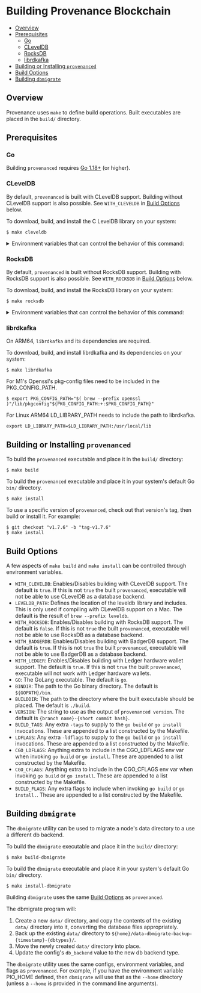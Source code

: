 # Building Provenance Blockchain

<!-- TOC -->
  - [Overview](#overview)
  - [Prerequisites](#prerequisites)
    - [Go](#go)
    - [CLevelDB](#cleveldb)
    - [RocksDB](#rocksdb)
    - [librdkafka](#librdkafka)
  - [Building or Installing `provenanced`](#building-or-installing-provenanced)
  - [Build Options](#build-options)
  - [Building `dbmigrate`](#building-dbmigrate)



## Overview

Provenance uses `make` to define build operations.
Built executables are placed in the `build/` directory.

## Prerequisites

### Go

Building `provenanced` requires [Go 1.18+](https://golang.org/dl/) (or higher).

### CLevelDB

By default, `provenanced` is built with CLevelDB support.
Building without CLevelDB support is also possible. See `WITH_CLEVELDB` in [Build Options](#build-options) below.

To download, build, and install the C LevelDB library on your system:
```console
$ make cleveldb
```

<details>
<summary>Environment variables that can control the behavior of this command:</summary>

* `CLEVELDBDB_VERSION` will install a version other than the one defined in the `Makefile`.
  Do not include the `v` at the beginning of the version number.
  Example: `CLEVELDBDB_VERSION=1.22 make cleveldb`.
  The default is `1.23`
* `CLEVELDB_JOBS` will control the number of parallel jobs used to build the library.
  The default is the result of the `nproc` command.
  More parallel jobs can speed up the build.
  Fewer parallel jobs can alleviate memory problems/crashes that can be encountered during a build.
* `CLEVELDB_DO_BUILD` defines whether to build cleveldb.
  The default is `true`.
* `CLEVELDB_DO_INSTALL` defines whether to install cleveldb.
  The default is `true`.
* `CLEVELDB_SUDO` defines whether to use `sudo` for the installation of the built library.
  The difference between `sudo make cleveldb` and `CLEVELDB_SUDO=true make cleveldb`
  is that the latter will use `sudo` only for the installation (the download and build still use your current user).
  Some systems (e.g. Ubuntu) might require this.
  The default is `true` if the `sudo` command is found, or `false` otherwise.
* `CLEVELDB_DO_CLEANUP` defines whether to delete the downloaded and unpacked repo when done.
  The default is `true`.
</details>

### RocksDB

By default, `provenanced` is built without RocksDB support.
Building with RocksDB support is also possible. See `WITH_ROCKSDB` in [Build Options](#build-options) below.

To download, build, and install the RocksDB library on your system:
```console
$ make rocksdb
```

<details>
<summary>Environment variables that can control the behavior of this command:</summary>

* `ROCKSDB_VERSION` will install a version other than the one defined in the `Makefile`.
  Do not include the `v` at the beginning of the version number.
  Example: `ROCKSDB_VERSION=6.17.3 make rocksdb`.
  The default is `6.29.4`
* `ROCKSDB_JOBS` will control the number of parallel jobs used to build the library.
  The default is the result of the `nproc` command.
  More parallel jobs can speed up the build.
  Fewer parallel jobs can alleviate memory problems/crashes that can be encountered during a build.
* `ROCKSDB_WITH_SHARED` defines whether to build and install the shared (dynamic) library.
  The default is `true`.
* `ROCKSDB_WITH_STATIC` defines whether to build and install the static library.
  The default is `false`.
* `ROCKSDB_DO_BUILD` defines whether to build rocksdb.
  The default is `true`.
* `ROCKSDB_DO_INSTALL` defines whether to install rocksdb.
  The default is `true`.
* `ROCKSDB_SUDO` defines whether to use `sudo` for the installation of the built library.
  The difference between `sudo make rocksdb` and `ROCKSDB_SUDO=true make rocksdb`
  is that the latter will use `sudo` only for the installation (the download and build still use your current user).
  Some systems (e.g. Ubuntu) might require this.
  The default is `true` if the `sudo` command is found, or `false` otherwise.
* `ROCKSDB_DO_CLEANUP` defines whether to delete the downloaded and unpacked repo when done.
  The default is `true`.
</details>

### librdkafka

On ARM64, `librdkafka` and its dependencies are required.

To download, build, and install librdkafka and its dependencies on your system:
```console
$ make librdkafka
```

For M1's Openssl's pkg-config files need to be included in the PKG_CONFIG_PATH.

```console
$ export PKG_CONFIG_PATH="$( brew --prefix openssl )"/lib/pkgconfig"${PKG_CONFIG_PATH:+:$PKG_CONFIG_PATH}"
```

For Linux ARM64 LD_LIBRARY_PATH needs to include the path to librdkafka.
```console
export LD_LIBRARY_PATH=$LD_LIBRARY_PATH:/usr/local/lib
```

## Building or Installing `provenanced`

To build the `provenanced` executable and place it in the `build/` directory:
```console
$ make build
```

To build the `provenanced` executable and place it in your system's default Go `bin/` directory.
```console
$ make install
```

To use a specific version of `provenanced`, check out that version's tag, then build or install it.
For example:
```console
$ git checkout "v1.7.6" -b "tag-v1.7.6"
$ make install
```

## Build Options

A few aspects of `make build` and `make install` can be controlled through environment variables.

* `WITH_CLEVELDB`: Enables/Disables building with CLevelDB support.
  The default is `true`.
  If this is not `true` the built `provenanced`, executable will not be able to use CLevelDB as a database backend.
* `LEVELDB_PATH`: Defines the location of the leveldb library and includes.
  This is only used if compiling with CLevelDB support on a Mac.
  The default is the result of `brew --prefix leveldb`.
* `WITH_ROCKSDB`: Enables/Disables building with RocksDB support.
  The default is `false`.
  If this is not `true` the built `provenanced`, executable will not be able to use RocksDB as a database backend.
* `WITH_BADGERDB`: Enables/Disables building with BadgerDB support.
  The default is `true`.
  If this is not `true` the built `provenanced`, executable will not be able to use BadgerDB as a database backend.
* `WITH_LEDGER`: Enables/Disables building with Ledger hardware wallet support.
  The default is `true`.
  If this is not `true` the built `provenanced`, executable will not work with Ledger hardware wallets.
* `GO`: The GoLang executable.
  The default is `go`.
* `BINDIR`: The path to the Go binary directory.
  The default is `${GOPATH}/bin`.
* `BUILDDIR`: The path to the directory where the built executable should be placed.
  The default is `./build`.
* `VERSION`: The string to use as the output of `provenanced version`.
  The default is `{branch name}-{short commit hash}`.
* `BUILD_TAGS`: Any extra `-tags` to supply to the `go build` or `go install` invocations.
  These are appended to a list constructed by the Makefile.
* `LDFLAGS`: Any extra `-ldflags` to supply to the `go build` or `go install` invocations.
  These are appended to a list constructed by the Makefile.
* `CGO_LDFLAGS`: Anything extra to include in the CGO_LDFLAGS env var when invoking `go build` or `go install`.
  These are appended to a list constructed by the Makefile.
* `CGO_CFLAGS`: Anything extra to include in the CGO_CFLAGS env var when invoking `go build` or `go install`.
  These are appended to a list constructed by the Makefile.
* `BUILD_FLAGS`: Any extra flags to include when invoking `go build` or `go install.`.
  These are appended to a list constructed by the Makefile.

## Building `dbmigrate`

The `dbmigrate` utility can be used to migrate a node's data directory to a use a different db backend.

To build the `dbmigrate` executable and place it in the `build/` directory:
```console
$ make build-dbmigrate
```

To build the `dbmigrate` executable and place it in your system's default Go `bin/` directory.
```console
$ make install-dbmigrate
```

Building `dbmigrate` uses the same [Build Options](#build-options) as `provenanced`.

The dbmigrate program will:
1. Create a new `data/` directory, and copy the contents of the existing `data/` directory into it, converting the database files appropriately.
2. Back up the existing `data/` directory to `${home}/data-dbmigrate-backup-{timestamp}-{dbtypes}/`.
3. Move the newly created `data/` directory into place.
4. Update the config's `db_backend` value to the new db backend type.

The `dbmigrate` utility uses the same configs, environment variables, and flags as `provenanced`.
For example, if you have the environment variable PIO_HOME defined, then `dbmigrate` will use that as the `--home` directory (unless a `--home` is provided in the command line arguments).
